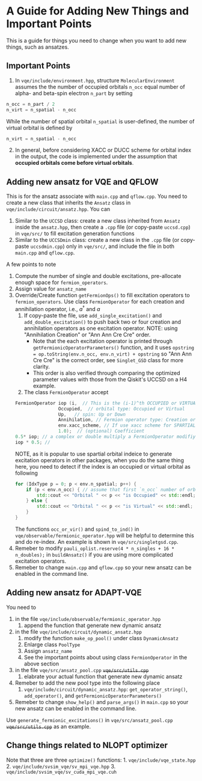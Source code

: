# A Guide for Adding New Things and Important Points

This is a guide for things you need to change when you want to add new things, such as ansatzes.

## Important Points
1. In `vqe/include/environment.hpp`, structure `MolecularEnvironment` assumes the the number of occupied orbitals `n_occ` equal number of alpha- and beta-spin electron `n_part` by setting
```c++
n_occ = n_part / 2
n_virt = n_spatial - n_occ
```
While the number of spatial orbital `n_spatial` is user-defined, the number of virtual orbital is defined by 
```c++
n_virt = n_spatial - n_occ
```
2. In general, before considering XACC or DUCC scheme for orbital index in the output, the code is implemented under the assumption that **occupied orbitals come before virtual orbitals**.


## Adding new ansatz for VQE and QFLOW

This is for the ansatz associate with `main.cpp` and `qflow.cpp`. You need to create a new class that inherits the `Ansatz` class in `vqe/include/circuit/ansatz.hpp`. You can 
1. Similar to the `UCCSD` class: create a new class inherited from `Ansatz` inside the `ansatz.hpp`, then create a `.cpp` file (or copy-paste `uccsd.cpp`) in `vqe/src/` to fill excitation generation functions
2. Similar to the `UCCSDmin` class: create a new class in the `.cpp` file (or copy-paste `uccsdmin.cpp`) only in `vqe/src/`, and include the file in both `main.cpp` and `qflow.cpp`.

A few points to note
1. Compute the number of single and double excitations, pre-allocate enough space for `fermion_operators`.
2. Assign value for `ansatz_name`
3. Override/Create function `getFermionOps()` to fill excitation operators to `fermion_operators`. Use class `FermionOperator` for each creation and annihilation operator, i.e., $a^\dagger$ and $a$
    1. If copy-paste the file, use `add_single_excitation()` and `add_double_excitation()` to push back two or four creation and annihilation operators as one excitation operator. NOTE: using "Annihilation Creation" or "Ann Ann Cre Cre" order.
        * Note that the each excitation operator is printed through `getFermionicOperatorParameters()` function, and it uses `opstring = op.toString(env.n_occ, env.n_virt) + opstring` so  "Ann Ann Cre Cre" is the correct order, see `Singlet_GSD` class for more clarity.
        * This order is also verified through comparing the optimized parameter values with those from the Qiskit's UCCSD on a H4 example.
    2. The class `FermionOperator` accept 
    ```c++
    FermionOperator iop (i,  // This is the (i-1)^th OCCUPIED or VIRTUAL orbital
                    Occupied,  // orbital type: Occupied or Virtual
                    Up,   // spin: Up or Down
                    Annihilation, // Fermion operator type: Creation or Annihilation
                    env.xacc_scheme, // If use xacc scheme for SPARTIAL orbital index, True or False
                    1.0);  // (optional) Coefficient
    0.5* iop; // a complex or double multiply a FermionOperator modifiy the coefficient
    iop * 0.5; //
    ```
    NOTE, as it is popular to use spartial orbital indeice to generate excitation operators in other packages, when you do the same thing here, you need to detect if the index is an occupied or virtual orbital as following
    ```c++
    for (IdxType p = 0; p < env.n_spatial; p++) {
        if (p < env.n_occ) { // assume that first `n_occ` number of orbitals are occupied.
            std::cout << "Orbital " << p << "is Occupied" << std::endl;
        } else {
            std::cout << "Orbital " << p << "is Virtual" << std::endl;
        }
    }
    ```
    The functions `occ_or_vir()` and `spind_to_ind()` in `vqe/observable/fermionic_operator.hpp` will be helpful to determine this and do re-index. An example is shown in `vqe/src/singletgsd.cpp`.
4. Remeber to modify `pauli_oplist.reserve(4 * n_singles + 16 * n_doubles);` in `buildAnsatz()` if you are using more complicated excitation operators.
5. Remeber to change `main.cpp` and `qflow.cpp` so your new ansatz can be enabled in the command line.


## Adding new ansatz for ADAPT-VQE

You need to 
1. in the file `vqe/include/observable/fermionic_operator.hpp`
    1. append the function that generate new dynamic ansatz
2. in the file `vqe/include/circuit/dynamic_ansatz.hpp`
    1. modify the function `make_op_pool()` under class `DynamicAnsatz` 
    2. Enlarge class `PoolType`
    3. Assign `ansatz_name`
    4. See the important points about using class `FermionOperator` in the above section
3. in the file `vqe/src/ansatz_pool.cpp` ~~`vqe/src/utils.cpp`~~
    1. elabrate your actual function that generate new dynamic ansatz
5. Remeber to add the new pool type into the following place
    1. `vqe/include/circuit/dynamic_ansatz.hpp`: `get_operator_string()`, `add_operator()`, and `getFermionicOperatorParameters()`
4. Remeber to change `show_help()` and `parse_args()` in `main.cpp` so your new ansatz can be enabled in the command line.

Use `generate_fermionic_excitations()` in `vqe/src/ansatz_pool.cpp` ~~`vqe/src/utils.cpp`~~ as an example.


## Change things related to NLOPT optimizer

Note that three are three `optimize()` functions:
    1. `vqe/include/vqe_state.hpp`
    2. `vqe/include/svsim_vqe/sv_mpi_vqe.hpp`
    3. `vqe/include/svsim_vqe/sv_cuda_mpi_vqe.cuh`
